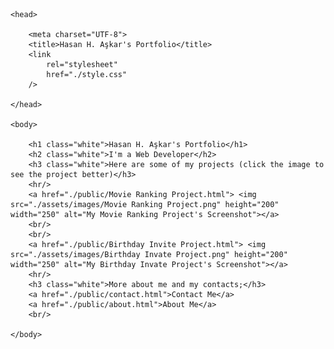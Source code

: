 <!DOCTYPE html>
<html lang="en-US">
    
    <head>
    
        <meta charset="UTF-8">
        <title>Hasan H. Aşkar's Portfolio</title>
        <link
            rel="stylesheet"
            href="./style.css"
        />    

    </head>

    <body>

        <h1 class="white">Hasan H. Aşkar's Portfolio</h1>
        <h2 class="white">I'm a Web Developer</h2>  
        <h3 class="white">Here are some of my projects (click the image to see the project better)</h3>
        <hr/>
        <a href="./public/Movie Ranking Project.html"> <img src="./assets/images/Movie Ranking Project.png" height="200" width="250" alt="My Movie Ranking Project's Screenshot"></a>
        <br/>  
        <br/> 
        <a href="./public/Birthday Invite Project.html"> <img src="./assets/images/Birthday Invate Project.png" height="200" width="250" alt="My Birthday Invate Project's Screenshot"></a>
        <hr/>
        <h3 class="white">More about me and my contacts;</h3>
        <a href="./public/contact.html">Contact Me</a>
        <a href="./public/about.html">About Me</a>
        <br/>

    </body>

</html>
